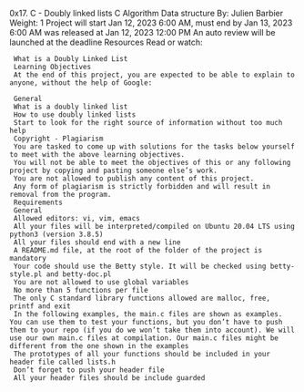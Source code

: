 0x17. C - Doubly linked lists
C
Algorithm
Data structure
 By: Julien Barbier
  Weight: 1
   Project will start Jan 12, 2023 6:00 AM, must end by Jan 13, 2023 6:00 AM
    was released at Jan 12, 2023 12:00 PM
     An auto review will be launched at the deadline
     Resources
     Read or watch:

     What is a Doubly Linked List
     Learning Objectives
     At the end of this project, you are expected to be able to explain to anyone, without the help of Google:

     General
     What is a doubly linked list
     How to use doubly linked lists
     Start to look for the right source of information without too much help
     Copyright - Plagiarism
     You are tasked to come up with solutions for the tasks below yourself to meet with the above learning objectives.
     You will not be able to meet the objectives of this or any following project by copying and pasting someone else’s work.
     You are not allowed to publish any content of this project.
     Any form of plagiarism is strictly forbidden and will result in removal from the program.
     Requirements
     General
     Allowed editors: vi, vim, emacs
     All your files will be interpreted/compiled on Ubuntu 20.04 LTS using python3 (version 3.8.5)
     All your files should end with a new line
     A README.md file, at the root of the folder of the project is mandatory
     Your code should use the Betty style. It will be checked using betty-style.pl and betty-doc.pl
     You are not allowed to use global variables
     No more than 5 functions per file
     The only C standard library functions allowed are malloc, free, printf and exit
     In the following examples, the main.c files are shown as examples. You can use them to test your functions, but you don’t have to push them to your repo (if you do we won’t take them into account). We will use our own main.c files at compilation. Our main.c files might be different from the one shown in the examples
     The prototypes of all your functions should be included in your header file called lists.h
     Don’t forget to push your header file
     All your header files should be include guarded
